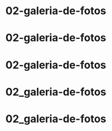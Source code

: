 # 02-galeria-de-fotos
# 02-galeria-de-fotos
# 02-galeria-de-fotos
# 02_galeria-de-fotos
# 02_galeria-de-fotos
